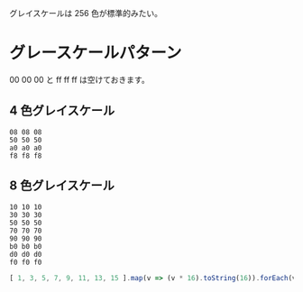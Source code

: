 グレイスケールは 256 色が標準的みたい。

# グレースケールパターン
00 00 00 と ff ff ff は空けておきます。

## 4 色グレイスケール
````
08 08 08
50 50 50
a0 a0 a0
f8 f8 f8
````

## 8 色グレイスケール
````
10 10 10
30 30 30
50 50 50
70 70 70
90 90 90
b0 b0 b0
d0 d0 d0
f0 f0 f0
````

````javascript
[ 1, 3, 5, 7, 9, 11, 13, 15 ].map(v => (v * 16).toString(16)).forEach(v => console.log(v, v, v))
````
